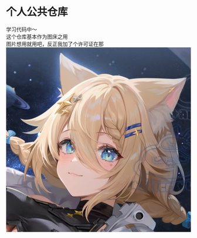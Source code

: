 # 个人公共仓库  
学习代码中～  
这个仓库基本作为图床之用  
图片想用就用吧，反正我加了个许可证在那  
![图片](temp-pictures/IMG_20241220_122619_waifu2x_art_noise1_scale.png)
